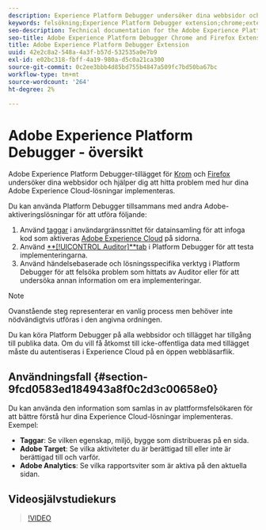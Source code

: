 ```yaml
---
description: Experience Platform Debugger undersöker dina webbsidor och hjälper dig att hitta problem med hur dina Experience Cloud-lösningar implementeras.
keywords: felsökning;Experience Platform Debugger extension;chrome;extension
seo-description: Technical documentation for the Adobe Experience Platform Debugger Chrome and Firefox Extension - examine your web pages and understand problems with your Experience Cloud solution mplementations
seo-title: Adobe Experience Platform Debugger Chrome and Firefox Extension
title: Adobe Experience Platform Debugger Extension
uuid: 42e2c8a2-548a-4a3f-b57d-532535a0e7b9
exl-id: e02bc318-fbff-4a19-980a-d5c0a21ca300
source-git-commit: 0c2ee3bbb4d85bd755b4847a509fc7bd50ba67bc
workflow-type: tm+mt
source-wordcount: '264'
ht-degree: 2%

---
```


# Adobe Experience Platform Debugger - översikt

Adobe Experience Platform Debugger-tillägget för [Krom](https://chrome.google.com/webstore/detail/adobe-experience-cloud-de/ocdmogmohccmeicdhlhhgepeaijenapj) och [Firefox](https://addons.mozilla.org/en-US/firefox/addon/adobe-experience-platform-dbg/) undersöker dina webbsidor och hjälper dig att hitta problem med hur dina Adobe Experience Cloud-lösningar implementeras.

Du kan använda Platform Debugger tillsammans med andra Adobe-aktiveringslösningar för att utföra följande:

1. Använd [taggar](../tags/home.md) i användargränssnittet för datainsamling för att infoga kod som aktiveras [Adobe Experience Cloud](https://experienceleague.adobe.com/docs/core-services/interface/experience-cloud.html) på sidorna.
1. Använd [**[!UICONTROL Auditor]**tab](./auditor/overview.md) i Platform Debugger för att testa implementeringarna.
1. Använd händelsebaserade och lösningsspecifika verktyg i Platform Debugger för att felsöka problem som hittats av Auditor eller för att undersöka annan information om era implementeringar.

>[!NOTE]
>
>Ovanstående steg representerar en vanlig process men behöver inte nödvändigtvis utföras i den angivna ordningen.

Du kan köra Platform Debugger på alla webbsidor och tillägget har tillgång till publika data. Om du vill få åtkomst till icke-offentliga data med tillägget måste du autentiseras i Experience Cloud på en öppen webbläsarflik.

## Användningsfall {#section-9fcd0583ed184943a8f0c2d3c00658e0}

Du kan använda den information som samlas in av plattformsfelsökaren för att bättre förstå hur dina Experience Cloud-lösningar implementeras. Exempel:

* **Taggar**: Se vilken egenskap, miljö, bygge som distribueras på en sida.
* **Adobe Target**: Se vilka aktiviteter du är berättigad till eller inte är berättigad till och varför.
* **Adobe Analytics**: Se vilka rapportsviter som är aktiva på den aktuella sidan.

## Videosjälvstudiekurs

>[!VIDEO](https://video.tv.adobe.com/v/32156?quality=12&learn=on)
